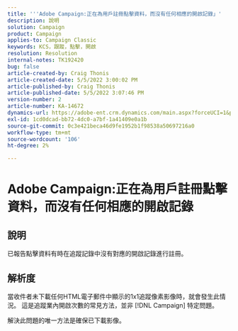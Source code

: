 ```yaml
---
title: '''Adobe Campaign:正在為用戶註冊點擊資料，而沒有任何相應的開啟記錄」'
description: 說明
solution: Campaign
product: Campaign
applies-to: Campaign Classic
keywords: KCS，跟蹤，點擊，開啟
resolution: Resolution
internal-notes: TK192420
bug: false
article-created-by: Craig Thonis
article-created-date: 5/5/2022 3:00:02 PM
article-published-by: Craig Thonis
article-published-date: 5/5/2022 3:07:46 PM
version-number: 2
article-number: KA-14672
dynamics-url: https://adobe-ent.crm.dynamics.com/main.aspx?forceUCI=1&pagetype=entityrecord&etn=knowledgearticle&id=b4473908-84cc-ec11-a7b5-6045bd00d995
exl-id: 1cd0dcad-bb72-4dc0-a7bf-1a41409e0a1b
source-git-commit: 0c3e421beca46d9fe1952b1f98538a50697216a0
workflow-type: tm+mt
source-wordcount: '106'
ht-degree: 2%

---
```


# Adobe Campaign:正在為用戶註冊點擊資料，而沒有任何相應的開啟記錄

## 說明

已報告點擊資料有時在追蹤記錄中沒有對應的開啟記錄進行註冊。

## 解析度


當收件者未下載任何HTML電子郵件中顯示的1x1追蹤像素影像時，就會發生此情況。 這是追蹤業內開啟次數的常見方法，並非 [!DNL Campaign] 特定問題。

解決此問題的唯一方法是確保已下載影像。
